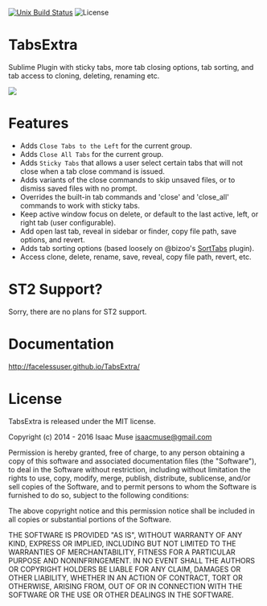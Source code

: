 [![Unix Build Status][travis-image]][travis-link]
![License][license-image]
# TabsExtra
Sublime Plugin with sticky tabs, more tab closing options, tab sorting, and tab access to cloning, deleting, renaming etc.

<img src="https://dl.dropboxusercontent.com/u/342698/TabsExtra/Menu.png" border="0"/>

# Features

- Adds `Close Tabs to the Left` for the current group.
- Adds `Close All Tabs` for the current group.
- Adds `Sticky Tabs` that allows a user select certain tabs that will not close when a tab close command is issued.
- Adds variants of the close commands to skip unsaved files, or to dismiss saved files with no prompt.
- Overrides the built-in tab commands and 'close' and 'close_all' commands to work with sticky tabs.
- Keep active window focus on delete, or default to the last active, left, or right tab (user configurable).
- Add open last tab, reveal in sidebar or finder, copy file path, save options, and revert.
- Adds tab sorting options (based loosely on @bizoo's [SortTabs](https://github.com/bizoo/SortTabs) plugin).
- Access clone, delete, rename, save, reveal, copy file path, revert, etc.

# ST2 Support?
Sorry, there are no plans for ST2 support.

# Documentation
http://facelessuser.github.io/TabsExtra/

# License

TabsExtra is released under the MIT license.

Copyright (c) 2014 - 2016 Isaac Muse <isaacmuse@gmail.com>

Permission is hereby granted, free of charge, to any person obtaining a copy of this software and associated documentation files (the "Software"), to deal in the Software without restriction, including without limitation the rights to use, copy, modify, merge, publish, distribute, sublicense, and/or sell copies of the Software, and to permit persons to whom the Software is furnished to do so, subject to the following conditions:

The above copyright notice and this permission notice shall be included in all copies or substantial portions of the Software.

THE SOFTWARE IS PROVIDED "AS IS", WITHOUT WARRANTY OF ANY KIND, EXPRESS OR IMPLIED, INCLUDING BUT NOT LIMITED TO THE WARRANTIES OF MERCHANTABILITY, FITNESS FOR A PARTICULAR PURPOSE AND NONINFRINGEMENT. IN NO EVENT SHALL THE AUTHORS OR COPYRIGHT HOLDERS BE LIABLE FOR ANY CLAIM, DAMAGES OR OTHER LIABILITY, WHETHER IN AN ACTION OF CONTRACT, TORT OR OTHERWISE, ARISING FROM, OUT OF OR IN CONNECTION WITH THE SOFTWARE OR THE USE OR OTHER DEALINGS IN THE SOFTWARE.

[travis-image]: https://img.shields.io/travis/facelessuser/TabsExtra/master.svg
[travis-link]: https://travis-ci.org/facelessuser/TabsExtra
[license-image]: https://img.shields.io/badge/license-MIT-blue.svg
